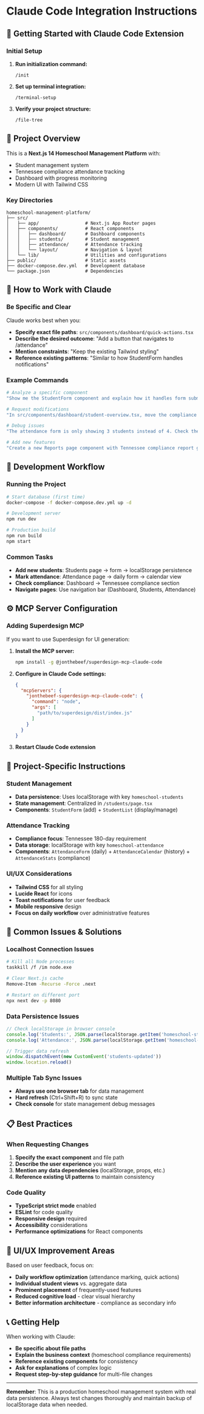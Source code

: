 # Claude Code Integration Instructions

## 🚀 Getting Started with Claude Code Extension

### Initial Setup
1. **Run initialization command:**
   ```
   /init
   ```

2. **Set up terminal integration:**
   ```
   /terminal-setup
   ```

3. **Verify your project structure:**
   ```
   /file-tree
   ```

## 📁 Project Overview

This is a **Next.js 14 Homeschool Management Platform** with:
- Student management system
- Tennessee compliance attendance tracking
- Dashboard with progress monitoring
- Modern UI with Tailwind CSS

### Key Directories
```
homeschool-management-platform/
├── src/
│   ├── app/                 # Next.js App Router pages
│   ├── components/          # React components
│   │   ├── dashboard/       # Dashboard components
│   │   ├── students/        # Student management
│   │   ├── attendance/      # Attendance tracking
│   │   └── layout/          # Navigation & layout
│   └── lib/                 # Utilities and configurations
├── public/                  # Static assets
├── docker-compose.dev.yml   # Development database
└── package.json             # Dependencies
```

## 💬 How to Work with Claude

### Be Specific and Clear
Claude works best when you:
- **Specify exact file paths**: `src/components/dashboard/quick-actions.tsx`
- **Describe the desired outcome**: "Add a button that navigates to /attendance"
- **Mention constraints**: "Keep the existing Tailwind styling"
- **Reference existing patterns**: "Similar to how StudentForm handles notifications"

### Example Commands
```bash
# Analyze a specific component
"Show me the StudentForm component and explain how it handles form submission"

# Request modifications
"In src/components/dashboard/student-overview.tsx, move the compliance section to the bottom and make Quick Actions more prominent"

# Debug issues
"The attendance form is only showing 3 students instead of 4. Check the localStorage loading logic in AttendanceForm component"

# Add new features
"Create a new Reports page component with Tennessee compliance report generation"
```

## 🔧 Development Workflow

### Running the Project
```bash
# Start database (first time)
docker-compose -f docker-compose.dev.yml up -d

# Development server
npm run dev

# Production build
npm run build
npm start
```

### Common Tasks
- **Add new students**: Students page → form → localStorage persistence
- **Mark attendance**: Attendance page → daily form → calendar view
- **Check compliance**: Dashboard → Tennessee compliance section
- **Navigate pages**: Use navigation bar (Dashboard, Students, Attendance)

## ⚙️ MCP Server Configuration

### Adding Superdesign MCP
If you want to use Superdesign for UI generation:

1. **Install the MCP server:**
   ```bash
   npm install -g @jonthebeef/superdesign-mcp-claude-code
   ```

2. **Configure in Claude Code settings:**
   ```json
   {
     "mcpServers": {
       "jonthebeef-superdesign-mcp-claude-code": {
         "command": "node",
         "args": [
           "path/to/superdesign/dist/index.js"
         ]
       }
     }
   }
   ```

3. **Restart Claude Code extension**

## 🎯 Project-Specific Instructions

### Student Management
- **Data persistence**: Uses localStorage with key `homeschool-students`
- **State management**: Centralized in `/students/page.tsx`
- **Components**: `StudentForm` (add) + `StudentList` (display/manage)

### Attendance Tracking
- **Compliance focus**: Tennessee 180-day requirement
- **Data storage**: localStorage with key `homeschool-attendance`
- **Components**: `AttendanceForm` (daily) + `AttendanceCalendar` (history) + `AttendanceStats` (compliance)

### UI/UX Considerations
- **Tailwind CSS** for all styling
- **Lucide React** for icons
- **Toast notifications** for user feedback
- **Mobile responsive** design
- **Focus on daily workflow** over administrative features

## 🐛 Common Issues & Solutions

### Localhost Connection Issues
```bash
# Kill all Node processes
taskkill /f /im node.exe

# Clear Next.js cache
Remove-Item -Recurse -Force .next

# Restart on different port
npx next dev -p 8080
```

### Data Persistence Issues
```javascript
// Check localStorage in browser console
console.log('Students:', JSON.parse(localStorage.getItem('homeschool-students')))
console.log('Attendance:', JSON.parse(localStorage.getItem('homeschool-attendance')))

// Trigger data refresh
window.dispatchEvent(new CustomEvent('students-updated'))
window.location.reload()
```

### Multiple Tab Sync Issues
- **Always use one browser tab** for data management
- **Hard refresh** (Ctrl+Shift+R) to sync state
- **Check console** for state management debug messages

## 📋 Best Practices

### When Requesting Changes
1. **Specify the exact component** and file path
2. **Describe the user experience** you want
3. **Mention any data dependencies** (localStorage, props, etc.)
4. **Reference existing UI patterns** to maintain consistency

### Code Quality
- **TypeScript strict mode** enabled
- **ESLint** for code quality
- **Responsive design** required
- **Accessibility** considerations
- **Performance optimizations** for React components

## 🎨 UI/UX Improvement Areas

Based on user feedback, focus on:
- **Daily workflow optimization** (attendance marking, quick actions)
- **Individual student views** vs. aggregate data
- **Prominent placement** of frequently-used features
- **Reduced cognitive load** - clear visual hierarchy
- **Better information architecture** - compliance as secondary info

## 📞 Getting Help

When working with Claude:
- **Be specific about file paths**
- **Explain the business context** (homeschool compliance requirements)
- **Reference existing components** for consistency
- **Ask for explanations** of complex logic
- **Request step-by-step guidance** for multi-file changes

---

**Remember**: This is a production homeschool management system with real data persistence. Always test changes thoroughly and maintain backup of localStorage data when needed.